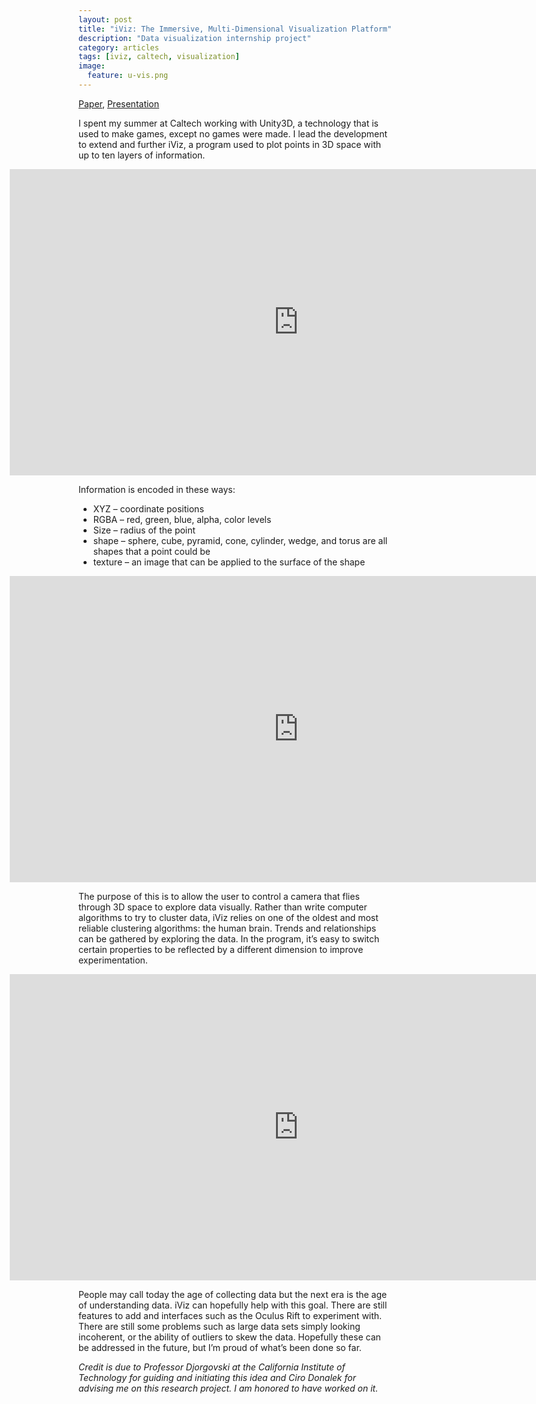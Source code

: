 ```yaml
---
layout: post
title: "iViz: The Immersive, Multi-Dimensional Visualization Platform"
description: "Data visualization internship project"
category: articles
tags: [iviz, caltech, visualization]
image:
  feature: u-vis.png
---
```

[Paper](http://arxiv.org/pdf/1410.7670.pdf), [Presentation](http://www.atnf.csiro.au/research/workshops/2013/astroinformatics/talks/ciro_ai2013.pdf)

I spent my summer at Caltech working with Unity3D, a technology that is used to make games, except no games were made. I lead the development to extend and further iViz, a program used to plot points in 3D space with up to ten layers of information.

<iframe src="http://gfycat.com/iframe/GloriousVapidBobolink" frameborder="0" scrolling="no" width="924" height="490" style="margin-left:-110px;"></iframe>

Information is encoded in these ways:

- XYZ – coordinate positions
- RGBA – red, green, blue, alpha, color levels
- Size – radius of the point
- shape – sphere, cube, pyramid, cone, cylinder, wedge, and torus are all shapes that a point could be
- texture – an image that can be applied to the surface of the shape

<iframe src="http://gfycat.com/iframe/VariableJealousCanary" frameborder="0" scrolling="no" width="924" height="490" style="margin-left:-110px;"></iframe>

The purpose of this is to allow the user to control a camera that flies through 3D space to explore data visually. Rather than write computer algorithms to try to cluster data, iViz relies on one of the oldest and most reliable clustering algorithms: the human brain. Trends and relationships can be gathered by exploring the data. In the program, it’s easy to switch certain properties to be reflected by a different dimension to improve experimentation.

<iframe src="http://gfycat.com/iframe/EthicalEarnestFruitbat" frameborder="0" scrolling="no" width="924" height="490" style="margin-left:-110px;"></iframe>

People may call today the age of collecting data but the next era is the age of understanding data. iViz can hopefully help with this goal. There are still features to add and interfaces such as the Oculus Rift to experiment with. There are still some problems such as large data sets simply looking incoherent, or the ability of outliers to skew the data. Hopefully these can be addressed in the future, but I’m proud of what’s been done so far.

*Credit is due to Professor Djorgovski at the California Institute of Technology for guiding and initiating this idea and Ciro Donalek for advising me on this research project. I am honored to have worked on it.*